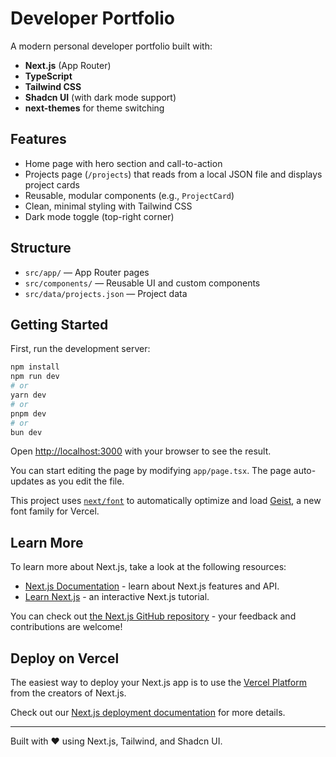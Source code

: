 # Developer Portfolio

A modern personal developer portfolio built with:

- **Next.js** (App Router)
- **TypeScript**
- **Tailwind CSS**
- **Shadcn UI** (with dark mode support)
- **next-themes** for theme switching

## Features

- Home page with hero section and call-to-action
- Projects page (`/projects`) that reads from a local JSON file and displays project cards
- Reusable, modular components (e.g., `ProjectCard`)
- Clean, minimal styling with Tailwind CSS
- Dark mode toggle (top-right corner)

## Structure

- `src/app/` — App Router pages
- `src/components/` — Reusable UI and custom components
- `src/data/projects.json` — Project data

## Getting Started

First, run the development server:

```bash
npm install
npm run dev
# or
yarn dev
# or
pnpm dev
# or
bun dev
```

Open [http://localhost:3000](http://localhost:3000) with your browser to see the result.

You can start editing the page by modifying `app/page.tsx`. The page auto-updates as you edit the file.

This project uses [`next/font`](https://nextjs.org/docs/app/building-your-application/optimizing/fonts) to automatically optimize and load [Geist](https://vercel.com/font), a new font family for Vercel.

## Learn More

To learn more about Next.js, take a look at the following resources:

- [Next.js Documentation](https://nextjs.org/docs) - learn about Next.js features and API.
- [Learn Next.js](https://nextjs.org/learn) - an interactive Next.js tutorial.

You can check out [the Next.js GitHub repository](https://github.com/vercel/next.js) - your feedback and contributions are welcome!

## Deploy on Vercel

The easiest way to deploy your Next.js app is to use the [Vercel Platform](https://vercel.com/new?utm_medium=default-template&filter=next.js&utm_source=create-next-app&utm_campaign=create-next-app-readme) from the creators of Next.js.

Check out our [Next.js deployment documentation](https://nextjs.org/docs/app/building-your-application/deploying) for more details.

---

Built with ❤️ using Next.js, Tailwind, and Shadcn UI.
